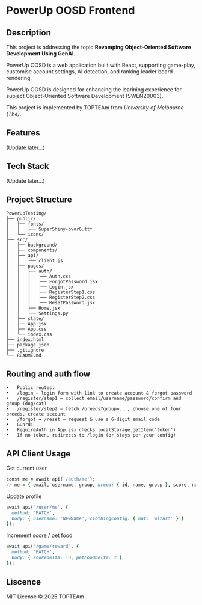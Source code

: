 # PowerUp OOSD Frontend



## Description

This project is addressing the topic **Revamping Object-Oriented Software Development Using GenAI**.

PowerUp OOSD is a web application built with React, supporting game-play, customise account settings, AI detection, and ranking leader board rendering.  

PowerUp OOSD is designed for enhancing the learining experience for subject Object-Oriented Software Development (SWEN20003).

This project is implemented by TOPTEAm from *University of Melbourne (The)*. 

## Features
(Update later...)

## Tech Stack
(Update later...)

## Project Structure
```
PowerUpTesting/
├── public/
│   ├── fonts/
│   │   ├── SuperShiny-ovorG.ttf
│   └── icons/
├── src/
│   ├── background/
│   ├── components/
│   ├── api/
│   │   └── client.js
│   ├── pages/
│   │   ├── auth/
│   │   │   ├── Auth.css
│   │   │   ├── ForgotPassword.jsx
│   │   │   ├── Login.jsx
│   │   │   ├── RegisterStep1.css
│   │   │   ├── RegisterStep2.css
│   │   │   └── ResetPassword.jsx
│   │   ├── Home.jsx
│   │   └── Settings.py
│   ├── state/
│   ├── App.jsx
│   ├── App.css
│   └── index.css
├── index.html
├── package.json
├── .gitignore
└── README.md
```

## Routing and auth flow
	•	Public routes:
	•	/login – login form with link to create account & forgot password
	•	/register/step1 – collect email/username/password/confirm and group (dog/cat)
	•	/register/step2 – fetch /breeds?group=..., choose one of four breeds, create account
	•	/forgot → /reset – request & use a 6-digit email code
 	•	Guard:
	•	RequireAuth in App.jsx checks localStorage.getItem('token')
	•	If no token, redirects to /login (or stays per your config)

## API Client Usage 

Get current user
```ruby
const me = await api('/auth/me');
// me = { email, username, group, breed: { id, name, group }, score, numPetFood, clothingConfig }
```
Update profile
```ruby
await api('/user/me', {
  method: 'PATCH',
  body: { username: 'NewName', clothingConfig: { hat: 'wizard' } }
});
```
Increment score / pet food
```ruby
await api('/game/reward', {
  method: 'PATCH',
  body: { scoreDelta: 10, petFoodDelta: 2 }
});
```
## Liscence
MIT License © 2025 TOPTEAm


